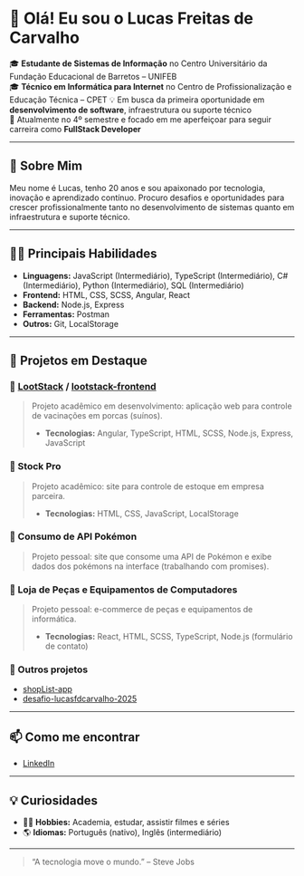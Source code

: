 # 👋 Olá! Eu sou o Lucas Freitas de Carvalho

🎓 **Estudante de Sistemas de Informação** no Centro Universitário da Fundação Educacional de Barretos – UNIFEB<br/>
🎓 **Técnico em Informática para Internet** no Centro de Profissionalização e Educação Técnica – CPET
💡 Em busca da primeira oportunidade em **desenvolvimento de software**, infraestrutura ou suporte técnico  
🌱 Atualmente no 4º semestre e focado em me aperfeiçoar para seguir carreira como **FullStack Developer**  

---

## 🚀 Sobre Mim

Meu nome é Lucas, tenho 20 anos e sou apaixonado por tecnologia, inovação e aprendizado contínuo. Procuro desafios e oportunidades para crescer profissionalmente tanto no desenvolvimento de sistemas quanto em infraestrutura e suporte técnico.

---

## 🧑‍💻 Principais Habilidades

- **Linguagens:** JavaScript (Intermediário), TypeScript (Intermediário), C# (Intermediário), Python (Intermediário), SQL (Intermediário)
- **Frontend:** HTML, CSS, SCSS, Angular, React
- **Backend:** Node.js, Express
- **Ferramentas:** Postman
- **Outros:** Git, LocalStorage

---

## 🌟 Projetos em Destaque

### 🔹 [LootStack](https://github.com/LootStack/lootstack-backend) / [lootstack-frontend](https://github.com/LootStack/lootstack-frontend)
> Projeto acadêmico em desenvolvimento: aplicação web para controle de vacinações em porcas (suínos).
> - **Tecnologias:** Angular, TypeScript, HTML, SCSS, Node.js, Express, JavaScript

### 🔹 Stock Pro
> Projeto acadêmico: site para controle de estoque em empresa parceira.
> - **Tecnologias:** HTML, CSS, JavaScript, LocalStorage

### 🔹 Consumo de API Pokémon
> Projeto pessoal: site que consome uma API de Pokémon e exibe dados dos pokémons na interface (trabalhando com promises).

### 🔹 Loja de Peças e Equipamentos de Computadores
> Projeto pessoal: e-commerce de peças e equipamentos de informática.
> - **Tecnologias:** React, HTML, SCSS, TypeScript, Node.js (formulário de contato)

### 🔹 Outros projetos
- [shopList-app](https://github.com/lucasfdcarvalho/shopList-app)
- [desafio-lucasfdcarvalho-2025](https://github.com/lucasfdcarvalho/desafio-lucasfdcarvalho-2025)

---

## 📫 Como me encontrar

- [LinkedIn](https://www.linkedin.com/in/lucas-freitas-b75a35325)

---

## 💡 Curiosidades

- 🏋️‍♂️ **Hobbies:** Academia, estudar, assistir filmes e séries
- 🌎 **Idiomas:** Português (nativo), Inglês (intermediário)

---

> “A tecnologia move o mundo.” – Steve Jobs
